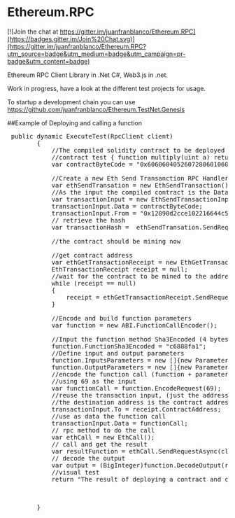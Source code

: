 # Ethereum.RPC

[![Join the chat at https://gitter.im/juanfranblanco/Ethereum.RPC](https://badges.gitter.im/Join%20Chat.svg)](https://gitter.im/juanfranblanco/Ethereum.RPC?utm_source=badge&utm_medium=badge&utm_campaign=pr-badge&utm_content=badge)

Ethereum RPC Client Library in .Net C#, Web3.js in .net.

Work in progress, have a look at the different test projects for usage. 

To startup a development chain you can use https://github.com/juanfranblanco/Ethereum.TestNet.Genesis

##Example of Deploying and calling a function
<pre>
 public dynamic ExecuteTest(RpcClient client)
        {
            //The compiled solidity contract to be deployed
            //contract test { function multiply(uint a) returns(uint d) { return a * 7; } }
            var contractByteCode = "0x606060405260728060106000396000f360606040526000357c010000000000000000000000000000000000000000000000000000000090048063c6888fa1146037576035565b005b604b60048080359060200190919050506061565b6040518082815260200191505060405180910390f35b6000600782029050606d565b91905056";

            //Create a new Eth Send Transanction RPC Handler
            var ethSendTransation = new EthSendTransaction();
            //As the input the compiled contract is the Data, together with our address
            var transactionInput = new EthSendTransactionInput();
            transactionInput.Data = contractByteCode;
            transactionInput.From = "0x12890d2cce102216644c59dae5baed380d84830c";
            // retrieve the hash
            var transactionHash =  ethSendTransation.SendRequestAsync(client, transactionInput).Result;
            
            //the contract should be mining now

            //get contract address 
            var ethGetTransactionReceipt = new EthGetTransactionReceipt();
            EthTransactionReceipt receipt = null;
            //wait for the contract to be mined to the address
            while (receipt == null)
            {
                receipt = ethGetTransactionReceipt.SendRequestAsync(client, transactionHash).Result;
            }

            //Encode and build function parameters 
            var function = new ABI.FunctionCallEncoder();
            
            //Input the function method Sha3Encoded (4 bytes) 
            function.FunctionSha3Encoded = "c6888fa1";
            //Define input and output parameters
            function.InputsParameters = new []{new Parameter() {Name = "a", Type = ABIType.CreateABIType("uint")}};
            function.OutputParameters = new []{new Parameter() {Type = ABIType.CreateABIType("uint")}};
            //encode the function call (function + parameter input)
            //using 69 as the input
            var functionCall = function.EncodeRequest(69);
            //reuse the transaction input, (just the address) 
            //the destination address is the contract address
            transactionInput.To = receipt.ContractAddress;
            //use as data the function call
            transactionInput.Data = functionCall;
            // rpc method to do the call
            var ethCall = new EthCall();
            // call and get the result
            var resultFunction = ethCall.SendRequestAsync(client, transactionInput).Result;
            // decode the output
            var output = (BigInteger)function.DecodeOutput(resultFunction)[0].Result;
            //visual test 
            return "The result of deploying a contract and calling a function to multiply 7 by 69 is: " + (int)output  + " and should be 483";

           

        }
</pre>
